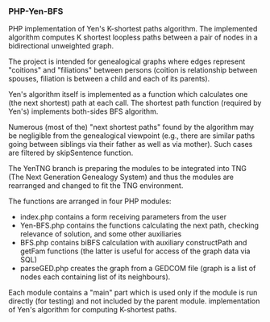 ### PHP-Yen-BFS
PHP implementation of Yen's K-shortest paths algorithm.
The implemented algorithm computes K shortest loopless paths between a pair of nodes in a bidirectional unweighted graph.

The project is intended for genealogical graphs where edges represent "coitions" and "filiations" between persons (coition is relationship between spouses, filiation is between a child and each of its parents).

Yen's algorithm itself is implemented as a function which calculates one (the next shortest) path at each call.
The shortest path function (required by Yen's) implements both-sides BFS algorithm.

Numerous (most of the) "next shortest paths" found by the algorithm may be negligible from the genealogical viewpoint (e.g., there are similar paths going between siblings via their father as well as via mother). Such cases are filtered by skipSentence function.

The YenTNG branch is preparing the modules to be integrated into TNG (The Next Generation Genealogy System) and thus the modules are rearranged and changed to fit the TNG environment.

The functions are arranged in four PHP modules:
- index.php contains a form receiving parameters from the user
- Yen-BFS.php contains the functions calculating the next path, checking relevance of solution, and some other auxiliaries
- BFS.php contains biBFS calculation with auxiliary constructPath and getFam functions (the latter is useful for access of the graph data via SQL)
- parseGED.php creates the graph from a GEDCOM file (graph is a list of nodes each containing list of its neighbours).

Each module contains a "main" part which is used only if the module is run directly (for testing) and not included by the parent module.
 implementation of Yen's algorithm for computing K-shortest paths.
 
